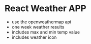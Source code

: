 # React Weather APP
- use the openweathermap api
- one week weather results
- includes max and min temp value
- includes weather icon

